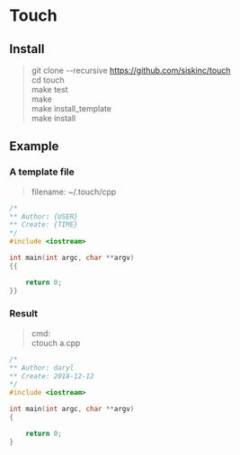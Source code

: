 # Touch

## Install
> git clone --recursive https://github.com/siskinc/touch  
  cd touch  
  make test  
  make  
  make install_template  
  make install  

## Example

### A template file
> filename: ~/.touch/cpp
``` cpp
/*
** Author: {USER}
** Create: {TIME}
*/
#include <iostream>

int main(int argc, char **argv)
{{

    return 0;
}}
```

### Result
> cmd:  
  ctouch a.cpp

```cpp
/*
** Author: daryl
** Create: 2018-12-12
*/
#include <iostream>

int main(int argc, char **argv)
{

    return 0;
}
```
